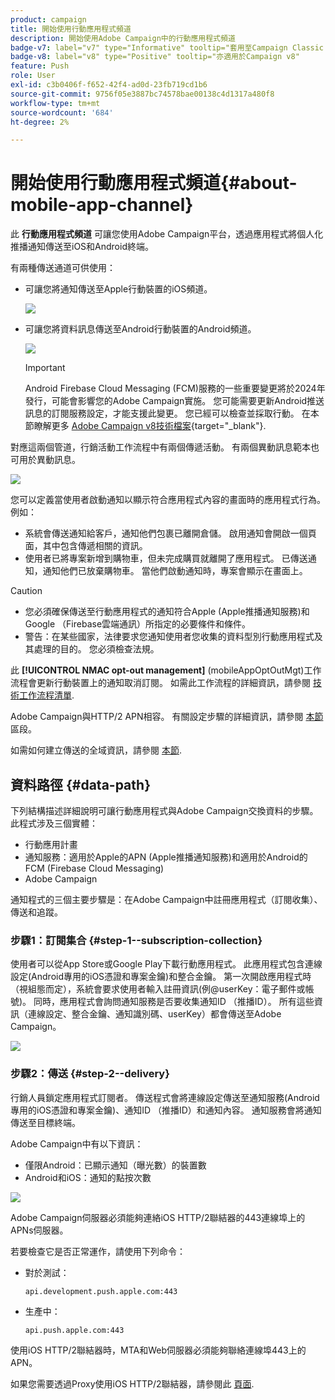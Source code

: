 ```yaml
---
product: campaign
title: 開始使用行動應用程式頻道
description: 開始使用Adobe Campaign中的行動應用程式頻道
badge-v7: label="v7" type="Informative" tooltip="套用至Campaign Classic v7"
badge-v8: label="v8" type="Positive" tooltip="亦適用於Campaign v8"
feature: Push
role: User
exl-id: c3b0406f-f652-42f4-ad0d-23fb719cd1b6
source-git-commit: 9756f05e3887bc74578bae00138c4d1317a480f8
workflow-type: tm+mt
source-wordcount: '684'
ht-degree: 2%

---
```


# 開始使用行動應用程式頻道{#about-mobile-app-channel}

此 **行動應用程式頻道** 可讓您使用Adobe Campaign平台，透過應用程式將個人化推播通知傳送至iOS和Android終端。

有兩種傳送通道可供使用：

* 可讓您將通知傳送至Apple行動裝置的iOS頻道。

  ![](assets/nmac_intro_2.png)

* 可讓您將資料訊息傳送至Android行動裝置的Android頻道。

  ![](assets/nmac_intro_1.png)

  >[!IMPORTANT]
  >
  >Android Firebase Cloud Messaging (FCM)服務的一些重要變更將於2024年發行，可能會影響您的Adobe Campaign實施。 您可能需要更新Android推送訊息的訂閱服務設定，才能支援此變更。 您已經可以檢查並採取行動。 在本節瞭解更多 [Adobe Campaign v8技術檔案](https://experienceleague.corp.adobe.com/docs/campaign/technotes-ac/tn-new/push-technote.html){target="_blank"}.

對應這兩個管道，行銷活動工作流程中有兩個傳遞活動。 有兩個異動訊息範本也可用於異動訊息。

![](assets/nmac_intro_3.png)


您可以定義當使用者啟動通知以顯示符合應用程式內容的畫面時的應用程式行為。 例如：

* 系統會傳送通知給客戶，通知他們包裹已離開倉儲。 啟用通知會開啟一個頁面，其中包含傳遞相關的資訊。
* 使用者已將專案新增到購物車，但未完成購買就離開了應用程式。 已傳送通知，通知他們已放棄購物車。 當他們啟動通知時，專案會顯示在畫面上。

>[!CAUTION]
>
>* 您必須確保傳送至行動應用程式的通知符合Apple (Apple推播通知服務)和Google （Firebase雲端通訊）所指定的必要條件和條件。
>* 警告：在某些國家，法律要求您通知使用者您收集的資料型別行動應用程式及其處理的目的。 您必須檢查法規。

此 **[!UICONTROL NMAC opt-out management]** (mobileAppOptOutMgt)工作流程會更新行動裝置上的通知取消訂閱。 如需此工作流程的詳細資訊，請參閱 [技術工作流程清單](../../workflow/using/about-technical-workflows.md).

Adobe Campaign與HTTP/2 APN相容。 有關設定步驟的詳細資訊，請參閱 [本節](configuring-the-mobile-application.md) 區段。

如需如何建立傳送的全域資訊，請參閱 [本節](steps-about-delivery-creation-steps.md).

## 資料路徑 {#data-path}

下列結構描述詳細說明可讓行動應用程式與Adobe Campaign交換資料的步驟。 此程式涉及三個實體：

* 行動應用計畫
* 通知服務：適用於Apple的APN (Apple推播通知服務)和適用於Android的FCM (Firebase Cloud Messaging)
* Adobe Campaign

通知程式的三個主要步驟是：在Adobe Campaign中註冊應用程式（訂閱收集）、傳送和追蹤。

### 步驟1：訂閱集合 {#step-1--subscription-collection}

使用者可以從App Store或Google Play下載行動應用程式。 此應用程式包含連線設定(Android專用的iOS憑證和專案金鑰)和整合金鑰。 第一次開啟應用程式時（視組態而定），系統會要求使用者輸入註冊資訊(例@userKey：電子郵件或帳號)。 同時，應用程式會詢問通知服務是否要收集通知ID （推播ID）。 所有這些資訊（連線設定、整合金鑰、通知識別碼、userKey）都會傳送至Adobe Campaign。

![](assets/nmac_register_view.png)

### 步驟2：傳送 {#step-2--delivery}

行銷人員鎖定應用程式訂閱者。 傳送程式會將連線設定傳送至通知服務(Android專用的iOS憑證和專案金鑰)、通知ID （推播ID）和通知內容。 通知服務會將通知傳送至目標終端。

Adobe Campaign中有以下資訊：

* 僅限Android：已顯示通知（曝光數）的裝置數
* Android和iOS：通知的點按次數

![](assets/nmac_delivery_view.png)

Adobe Campaign伺服器必須能夠連絡iOS HTTP/2聯結器的443連線埠上的APNs伺服器。

若要檢查它是否正常運作，請使用下列命令：

* 對於測試：

  ```
  api.development.push.apple.com:443
  ```

* 生產中：

  ```
  api.push.apple.com:443
  ```

使用iOS HTTP/2聯結器時，MTA和Web伺服器必須能夠聯絡連線埠443上的APN。

如果您需要透過Proxy使用iOS HTTP/2聯結器，請參閱此 [頁面](../../installation/using/file-res-management.md#proxy-connection-configuration).
